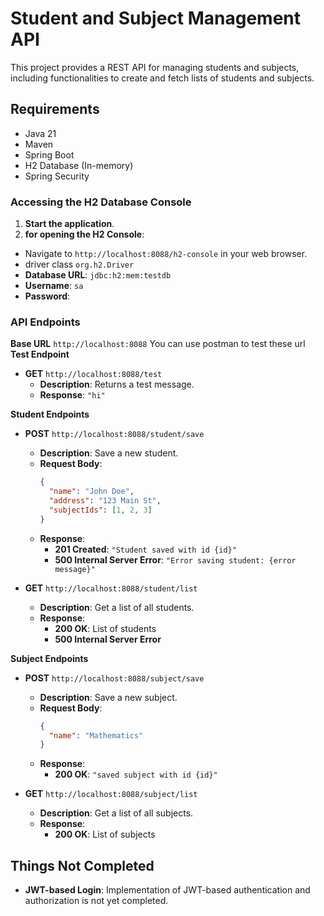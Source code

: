 # Student and Subject Management API

This project provides a REST API for managing students and subjects, including functionalities to create and fetch lists of students and subjects.

## Requirements

- Java 21
- Maven
- Spring Boot
- H2 Database (In-memory)
- Spring Security
### Accessing the H2 Database Console

1. **Start the application**.
2. **for opening the H2 Console**:
- Navigate to `http://localhost:8088/h2-console` in your web browser.
- driver class `org.h2.Driver`
- **Database URL**: `jdbc:h2:mem:testdb`
- **Username**: `sa`
- **Password**: 

### API Endpoints

**Base URL**
`http://localhost:8088`
You can use postman to test these url
**Test Endpoint**
- **GET** `http://localhost:8088/test`
  - **Description**: Returns a test message.
  - **Response**: `"hi"`

**Student Endpoints**
- **POST** `http://localhost:8088/student/save`
  - **Description**: Save a new student.
  - **Request Body**:
    ```json
    {
      "name": "John Doe",
      "address": "123 Main St",
      "subjectIds": [1, 2, 3]
    }
    ```
  - **Response**:
    - **201 Created**: `"Student saved with id {id}"`
    - **500 Internal Server Error**: `"Error saving student: {error message}"`

- **GET** `http://localhost:8088/student/list`
  - **Description**: Get a list of all students.
  - **Response**:
    - **200 OK**: List of students
    - **500 Internal Server Error**

**Subject Endpoints**
- **POST** `http://localhost:8088/subject/save`
  - **Description**: Save a new subject.
  - **Request Body**:
    ```json
    {
      "name": "Mathematics"
    }
    ```
  - **Response**:
    - **200 OK**: `"saved subject with id {id}"`

- **GET** `http://localhost:8088/subject/list`
  - **Description**: Get a list of all subjects.
  - **Response**:
    - **200 OK**: List of subjects
## Things Not Completed

- **JWT-based Login**: Implementation of JWT-based authentication and authorization is not yet completed.
